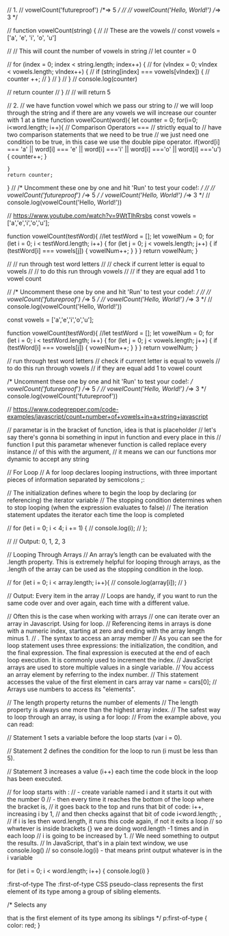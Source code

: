 // 1.
// vowelCount('futureproof') /*=> 5 */
// // vowelCount('Hello, World!') /*=> 3 */

// function vowelCount(string) {
//   // These are the vowels
//   const vowels = ['a', 'e', 'i', 'o', 'u']

//   // This will count the number of vowels in string
//   let counter = 0

//   for (index = 0; index < string.length; index++) {
//     for (vIndex = 0; vIndex < vowels.length; vIndex++) {
//       if (string[index] === vowels[vIndex]) {
//          counter ++;
//       }
//     }
//   }
//   console.log(counter)

//   return counter
// }
// // will return 5 

// 2. 
// we have function vowel which we pass our string to
// we will loop through the string and if there are any vowels we will increase our counter with 1 at a time
function vowelCount(word){
    let counter = 0;
    for(i=0; i<word.length; i++){
    // Comparison Operators === // strictly equal to
    //  have two comparison statements that we need to be true
    // we just need one condition to be true, in this case we use the double pipe operator.
      if(word[i] === 'a' || word[i] === 'e' || word[i] ==='i' || word[i] ==='o' || word[i] ==='u'){
        counter++;
      }
    
    }
    return counter;
    
  }
//   /* Uncomment these one by one and hit 'Run' to test your code!: */
// //   vowelCount('futureproof') /*=> 5 */
/  vowelCount('Hello, World!') /*=> 3 */
//   console.log(vowelCount('Hello, World!'))


// https://www.youtube.com/watch?v=9WtTlhRrsbs
const vowels = ['a','e','i','o','u'];

function vowelCount(testWord){
  //let testWord = [];
let vowelNum = 0;
for (let i = 0; i < testWord.length; i++)
{
  for (let j = 0; j < vowels.length; j++)
  {
    if (testWord[i] === vowels[j])
    {
      vowelNum++;
    } 
  }
}
return vowelNum;
}

// // run through test word letters
// // check if current letter is equal to vowels
//     // to do this run through vowels
//     // if they are equal add 1 to vowel count




// /* Uncomment these one by one and hit 'Run' to test your code!: */
// // vowelCount('futureproof') /*=> 5 */
// vowelCount('Hello, World!') /*=> 3 */
// console.log(vowelCount('Hello, World!'))  

const vowels = ['a','e','i','o','u'];

function vowelCount(testWord){
  //let testWord = [];
let vowelNum = 0;
for (let i = 0; i < testWord.length; i++)
{
  for (let j = 0; j < vowels.length; j++)
  {
    if (testWord[i] === vowels[j])
    {
      vowelNum++;
    } 
  }
}
return vowelNum;
}

// run through test word letters
// check if current letter is equal to vowels
    // to do this run through vowels
    // if they are equal add 1 to vowel count




/* Uncomment these one by one and hit 'Run' to test your code!: */
vowelCount('futureproof') /*=> 5 */
// vowelCount('Hello, World!') /*=> 3 */
console.log(vowelCount('futureproof'))

// https://www.codegrepper.com/code-examples/javascript/count+number+of+vowels+in+a+string+javascript

// parametar is in the bracket of function, idea is that is placeholder
// let's say there's gonna bi something in input in function and every place in this 
// function I put this parametar whenever function is called replace every instance
// of this with the argument, 
// it means we can our functions mor dynamic to accept any string



// For Loop
// A for loop declares looping instructions, with three important pieces of information separated by semicolons ;:

// The initialization defines where to begin the loop by declaring (or referencing) the iterator variable
// The stopping condition determines when to stop looping (when the expression evaluates to false)
// The iteration statement updates the iterator each time the loop is completed

// for (let i = 0; i < 4; i += 1) {
//     console.log(i);
//   };
   
//   // Output: 0, 1, 2, 3

// Looping Through Arrays
// An array’s length can be evaluated with the .length property. This is extremely helpful for looping through arrays, as the .length of the array can be used as the stopping condition in the loop.

// for (let i = 0; i < array.length; i++){
//   console.log(array[i]);
// }
 
// Output: Every item in the array
// Loops are handy, if you want to run the same code over and over again, each time with a different value.

// Often this is the case when working with arrays
//  one can iterate over an array in Javascript. Using for loop.
// Referencing items in arrays is done with a numeric index, starting at zero and ending with the array length minus 1.
// . The syntax to access an array member
// As you can see the for loop statement uses three expressions: the initialization, the condition, and the final expression. The final expression is executed at the end of each loop execution. It is commonly used to increment the index.
// JavaScript arrays are used to store multiple values in a single variable.
// You access an array element by referring to the index number.
// This statement accesses the value of the first element in cars array var name = cars[0];
// Arrays use numbers to access its "elements".

// The length property returns the number of elements
// The length property is always one more than the highest array index.
// The safest way to loop through an array, is using a for loop:
// From the example above, you can read:

// Statement 1 sets a variable before the loop starts (var i = 0).

// Statement 2 defines the condition for the loop to run (i must be less than 5).

// Statement 3 increases a value (i++) each time the code block in the loop has been executed.

//  for loop starts with :
//  - create variable named i and it starts it out with the number 0
//  - then every time it reaches the bottom of the loop where the bracket is,
// it goes back to the top and runs that bit of code: i++,  increasing i by 1,
//  and then checks against that bit of code i<word.length; ,
// if i is les then word.length, it runs this code again, if not it exits a loop
// so whwtever is inside brackets {} we are doing word.length -1 times and in each loop 
// i is going to be increased by 1.
// We need something to output the results.
// In JavaScript, that's in a plain text window, we use console.log()
//  so console.log(i) - that means print output whatever is in the i variable

for (let i = 0; i < word.length; i++) {
    console.log(i)
  }


  :first-of-type
  The :first-of-type CSS pseudo-class represents the first element of its type among a group of sibling elements.
  
  /* Selects any <p> that is the first element
     of its type among its siblings */
  p:first-of-type {
    color: red;
  } 